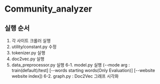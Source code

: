 # Community_analyzer

## 실행 순서
1. 각 사이트 크롤러 실행
2. utility/constant.py 수정
3. tokenizer.py 실행
4. doc2vec.py 실행
5. data_preprocessor.py 실행
6-1. model.py 실행 (--mode arg : train(default)/test] [--words starting words(Only Evaluation)] [--website website index])
6-2. graph.py : Doc2Vec 그래프 시각화